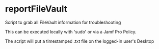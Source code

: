 # reportFileVault
Script to grab all FileVault information for troubleshooting

This can be executed locally with 'sudo' or via a Jamf Pro Policy.

The script will put a timestamped .txt file on the logged-in user's Desktop
